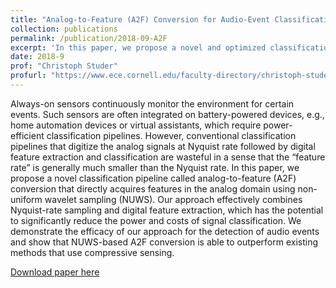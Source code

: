 ```yaml
---
title: "Analog-to-Feature (A2F) Conversion for Audio-Event Classification"
collection: publications
permalink: /publication/2018-09-A2F
excerpt: 'In this paper, we propose a novel and optimized classification algorithm called analog-to-feature (A2F) conversion. It provides a more energy-efficient solution to always-on sensors for audio-event classification.'
date: 2018-9
prof: "Christoph Studer"
profurl: "https://www.ece.cornell.edu/faculty-directory/christoph-studer"
---
```

Always-on sensors continuously monitor the environment for certain events. Such sensors are often integrated on battery-powered devices, e.g., home automation devices or virtual assistants, which require power-efficient classification pipelines. However, conventional classification pipelines that digitize the analog signals at Nyquist rate followed by digital feature extraction and classification are wasteful in a sense that the “feature rate” is generally much smaller than the Nyquist rate. In this paper, we propose a novel classification pipeline called analog-to-feature (A2F) conversion that directly acquires features in the analog domain using non-uniform wavelet sampling (NUWS). Our approach effectively combines Nyquist-rate sampling and digital feature extraction, which has the potential to significantly reduce the power and costs of signal classification. We demonstrate the efficacy of our approach for the detection of audio events and show that NUWS-based A2F conversion is able to outperform existing methods that use compressive sensing.

[Download paper here](http://academicpages.github.io/files/A2F.pdf)
